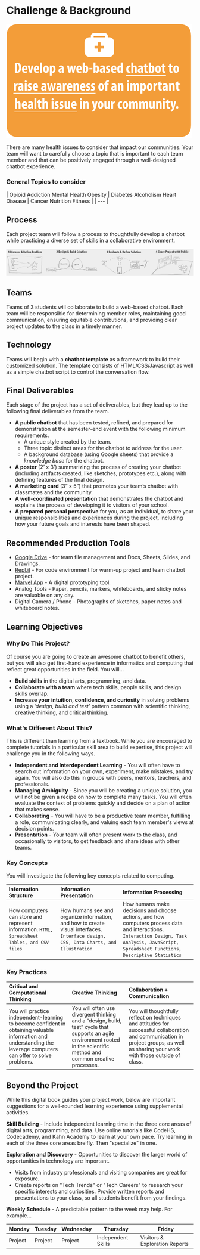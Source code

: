 # Challenge & Background

![](../.gitbook/assets/chatbot-health-challenge-reduced.fw.png)

There are many health issues to consider that impact our communities. Your team will want to carefully choose a topic that is important to each team member and that can be positively engaged through a well-designed chatbot experience.

### General Topics to consider

| Opioid Addiction Mental Health Obesity | Diabetes Alcoholism Heart Disease | Cancer Nutrition Fitness |
| --- |


## Process

Each project team will follow a process to thoughtfully develop a chatbot while practicing a diverse set of skills in a collaborative environment.

![](../.gitbook/assets/trivia-phases-drawing-alpha.png)

## Teams

Teams of 3 students will collaborate to build a web-based chatbot. Each team will be responsible for determining member roles, maintaining good communication, ensuring equitable contributions, and providing clear project updates to the class in a timely manner.

## Technology

Teams will begin with a **chatbot template** as a framework to build their customized solution. The template consists of HTML/CSS/Javascript as well as a simple chatbot script to control the conversation flow.

## Final Deliverables

Each stage of the project has a set of deliverables, but they lead up to the following final deliverables from the team.

* **A public chatbot** that has been tested, refined, and prepared for demonstration at the semester-end event with the following minimum requirements.
  * A unique style created by the team.
  * Three topic distinct areas for the chatbot to address for the user.
  * A background database \(using Google sheets\) that provide a _knowledge_ _base_ for the chatbot.
* **A poster** \(2’ x 3’\) summarizing the process of creating your chatbot \(including artifacts created, like sketches, prototypes etc.\), along with defining features of the final design.
* **A marketing card** \(3” x 5”\) that promotes your team’s chatbot with classmates and the community.
* **A well-coordinated presentation** that demonstrates the chatbot and explains the process of developing it to visitors of your school.
* **A prepared personal perspective** for you, as an individual, to share your unique responsibilities and experiences during the project, including how your future goals and interests have been shaped.

## Recommended Production Tools

* [Google Drive](https://drive.google.com) - for team file management and Docs, Sheets, Slides, and Drawings.
* [Repl.it](https://repl.it/) - For code environment for warm-up project and team chatbot project.
* [Marvel App](https://marvelapp.com) - A digital prototyping tool.
* Analog Tools - Paper, pencils, markers, whiteboards, and sticky notes are valuable on any day.
* Digital Camera / Phone - Photographs of sketches, paper notes and whiteboard notes.

## Learning Objectives

### Why Do This Project?

Of course you are going to create an awesome chatbot to benefit others, but you will also get first-hand experience in informatics and computing that reflect great opportunities in the field. You will...

* **Build skills** in the digital arts, programming, and data.
* **Collaborate with a team** where tech skills, people skills, and design skills overlap.
* **Increase your intuition, confidence, and curiosity** in solving problems using a ‘_design, build and test_’ pattern common with scientific thinking, creative thinking, and critical thinking.

### What's Different About This?

This is different than learning from a textbook. While you are encouraged to complete tutorials in a particular skill area to build expertise, this project will challenge you in the following ways.

* **Independent and Interdependent Learning** - You will often have to search out information on your own, experiment, make mistakes, and try again. You will also do this in groups with peers, mentors, teachers, and professionals.
* **Managing Ambiguity** - Since you will be creating a unique solution, you will not be given a recipe on how to complete many tasks. You will often evaluate the context of problems quickly and decide on a plan of action that makes sense.
* **Collaborating** - You will have to be a productive team member, fulfilling a role, communicating clearly, and valuing each team member's views at decision points.
* **Presentation** - Your team will often present work to the class, and occasionally to visitors, to get feedback and share ideas with other teams.

### Key Concepts

You will investigate the following key concepts related to computing.

| Information Structure | Information Presentation | Information Processing |
| :--- | :--- | :--- |
| How computers can store and represent information. `HTML, Spreadsheet Tables, and CSV files` | How humans see and organize information, and how to create visual interfaces. `Interface design, CSS, Data Charts, and Illustration` | How humans make decisions and choose actions, and how computers process data and interactions. `Interaction Design, Task Analysis, JavaScript, Spreadsheet Functions, Descriptive Statistics` |

### Key Practices

| Critical and Computational Thinking | Creative Thinking | Collaboration + Communication |
| :--- | :--- | :--- |
| You will practice independent-learning to become confident in obtaining valuable information and understanding the leverage computers can offer to solve problems. | You will often use divergent thinking and a “design, build, test” cycle that supports an agile environment rooted in the scientific method and common creative processes. | You will thoughtfully reflect on techniques and attitudes for successful collaboration and communication in project groups, as well as sharing your work with those outside of class. |

## Beyond the Project

While this digital book guides your project work, below are important suggestions for a well-rounded learning experience using supplemental activities.

**Skill Building** - Include independent learning time in the three core areas of digital arts, programming, and data. Use online tutorials like CodeHS, Codecademy, and Kahn Academy to learn at your own pace. Try learning in each of the three core areas breifly. Then "specialize" in one.

**Exploration and Discovery** - Opportunities to discover the larger world of opportunities in technology are important.

* Visits from industry professionals and visiting companies are great for exposure.
* Create reports on "Tech Trends" or "Tech Careers" to research your specific interests and curiosities. Provide written reports and presentations to your class, so all students benefit from your findings.

**Weekly Schedule** - A predictable pattern to the week may help. For example...

| Monday | Tuesday | Wednesday | Thursday | Friday |
| --- | --- | --- | --- | --- |
| Project | Project | Project | Independent Skills | Visitors & Exploration Reports |

